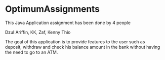 # OptimumAssignments

This Java Application assignment has been done by 4 people

Dzul Ariffin,
KK,
Zaf,
Kenny Thio

The goal of this application is to provide features to the user such as deposit, withdraw and check his balance amount in the bank 
without having the need to go to an ATM.
